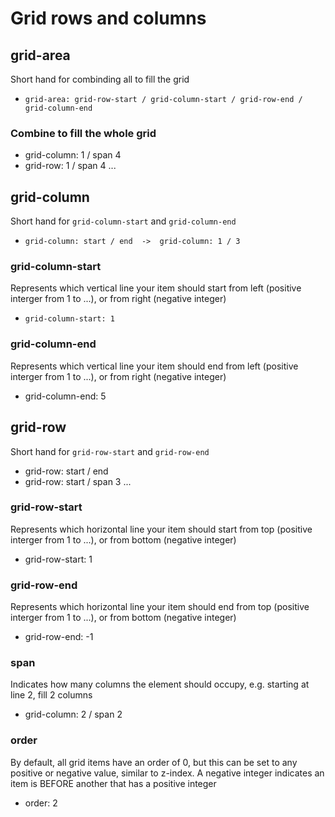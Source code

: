 # Grid rows and columns

## grid-area
Short hand for combinding all to fill the grid
- `grid-area: grid-row-start / grid-column-start / grid-row-end / grid-column-end`

### Combine to fill the whole grid
- grid-column: 1 / span 4
- grid-row: 1 / span 4
...


## grid-column
Short hand for `grid-column-start` and `grid-column-end`
- `grid-column: start / end  ->  grid-column: 1 / 3`

### grid-column-start
Represents which vertical line your item should start from left (positive interger from 1 to ...), or from right (negative integer)
- `grid-column-start: 1`

### grid-column-end
Represents which vertical line your item should end from left (positive interger from 1
to ...), or from right (negative integer)
- grid-column-end: 5


## grid-row
Short hand for `grid-row-start` and `grid-row-end`
- grid-row: start / end
- grid-row: start / span 3
...

### grid-row-start
Represents which horizontal line your item should start from top (positive interger from 1 
to ...), or from bottom (negative integer)
- grid-row-start: 1


### grid-row-end
Represents which horizontal line your item should end from top (positive interger from 1 
to ...), or from bottom (negative integer)
- grid-row-end: -1


### span
Indicates how many columns the element should occupy, e.g. starting at line 2, fill 2 columns
- grid-column: 2 / span 2


### order
By default, all grid items have an order of 0, but this can be set to any positive or negative value, similar to z-index. A negative integer indicates an item is BEFORE another that has a positive integer
- order: 2
